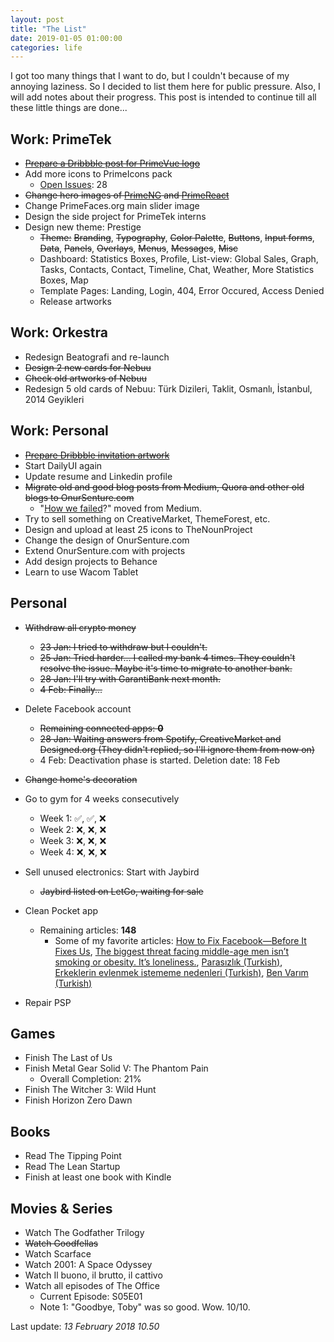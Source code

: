 ```yaml
---
layout: post		
title: "The List"		
date: 2019-01-05 01:00:00		
categories: life
---
```


I got too many things that I want to do, but I couldn't because of my annoying laziness. So I decided to list them here for public pressure. Also, I will add notes about their progress. This post is intended to continue till all these little things are done... 

## Work: PrimeTek
- [~~Prepare a Dribbble post for PrimeVue logo~~](https://dribbble.com/shots/5906210-PrimeVue-Logo)
- Add more icons to PrimeIcons pack
    - [Open Issues](https://github.com/primefaces/primeicons/issues): 28
- ~~Change hero images of [PrimeNG](https://github.com/primefaces/primeng/commit/ff9f8a2442da44f8ba00447b174f0d34e1c10e89) and [PrimeReact](https://github.com/primefaces/primereact/commit/c8b756e4281cfaf8448553d7410a1fefd1099e7e)~~
- Change PrimeFaces.org main slider image
- Design the side project for PrimeTek interns
- Design new theme: Prestige
    - ~~Theme:~~ ~~Branding~~, ~~Typography~~, ~~Color Palette~~, ~~Buttons~~, ~~Input forms~~, ~~Data~~, ~~Panels~~, ~~Overlays~~, ~~Menus~~, ~~Messages~~, ~~Misc~~
    - Dashboard: Statistics Boxes, Profile, List-view: Global Sales, Graph, Tasks, Contacts, Contact, Timeline, Chat, Weather, More Statistics Boxes, Map
    - Template Pages: Landing, Login, 404, Error Occured, Access Denied
    - Release artworks

## Work: Orkestra
- Redesign Beatografi and re-launch
- ~~Design 2 new cards for Nebuu~~
- ~~Check old artworks of Nebuu~~
- Redesign 5 old cards of Nebuu: Türk Dizileri, Taklit, Osmanlı, İstanbul, 2014 Geyikleri

## Work: Personal
- [~~Prepare Dribbble invitation artwork~~](https://dribbble.com/shots/5922276-2x-Dribbble-Invites)
- Start DailyUI again
- Update resume and Linkedin profile
- ~~Migrate old and good blog posts from Medium, Quora and other old blogs to OnurSenture.com~~
    - "[How we failed](https://onursenture.com/2014/03/how-we-failed)?" moved from Medium.
- Try to sell something on CreativeMarket, ThemeForest, etc.
- Design and upload at least 25 icons to TheNounProject
- Change the design of OnurSenture.com
- Extend OnurSenture.com with projects
- Add design projects to Behance
- Learn to use Wacom Tablet

## Personal
- ~~Withdraw all crypto money~~
    - ~~23 Jan: I tried to withdraw but I couldn't.~~
    - ~~25 Jan: Tried harder... I called my bank 4 times. They couldn't resolve the issue. Maybe it's time to migrate to another bank.~~
    - ~~28 Jan: I'll try with GarantiBank next month.~~
    - ~~4 Feb: Finally...~~ 

- Delete Facebook account
    - ~~Remaining connected apps: **0**~~
    - ~~28 Jan: Waiting answers from Spotify, CreativeMarket and Designed.org (They didn't replied, so I'll ignore them from now on)~~
    - 4 Feb: Deactivation phase is started. Deletion date: 18 Feb
- ~~Change home's decoration~~
- Go to gym for 4 weeks consecutively
    - Week 1: ✅, ✅, ❌
    - Week 2: ❌, ❌, ❌
    - Week 3: ❌, ❌, ❌
    - Week 4: ❌, ❌, ❌
- Sell unused electronics: Start with Jaybird
    - ~~Jaybird listed on LetGo, waiting for sale~~
- Clean Pocket app
    - Remaining articles: **148**
        - Some of my favorite articles:  [How to Fix Facebook—Before It Fixes Us](https://washingtonmonthly.com/magazine/january-february-march-2018/how-to-fix-facebook-before-it-fixes-us/), [The biggest threat facing middle-age men isn’t smoking or obesity. It’s loneliness.](https://www.bostonglobe.com/magazine/2017/03/09/the-biggest-threat-facing-middle-age-men-isn-smoking-obesity-loneliness/k6saC9FnnHQCUbf5mJ8okL/story.html), [Parasızlık (Turkish)](https://eksisozluk.com/entry/37508733), [Erkeklerin evlenmek istememe nedenleri (Turkish)](https://eksisozluk.com/entry/48838441), [Ben Varım (Turkish)](https://eksisozluk.com/entry/5460754)
- Repair PSP

## Games
- Finish The Last of Us
- Finish Metal Gear Solid V: The Phantom Pain
    - Overall Completion: 21%
- Finish The Witcher 3: Wild Hunt
- Finish Horizon Zero Dawn

## Books
- Read The Tipping Point
- Read The Lean Startup
- Finish at least one book with Kindle

## Movies & Series
- Watch The Godfather Trilogy
- ~~Watch Goodfellas~~
- Watch Scarface
- Watch 2001: A Space Odyssey
- Watch Il buono, il brutto, il cattivo
- Watch all episodes of The Office
    - Current Episode: S05E01
    - Note 1: "Goodbye, Toby" was so good. Wow. 10/10.

Last update: *13 February 2018 10.50*